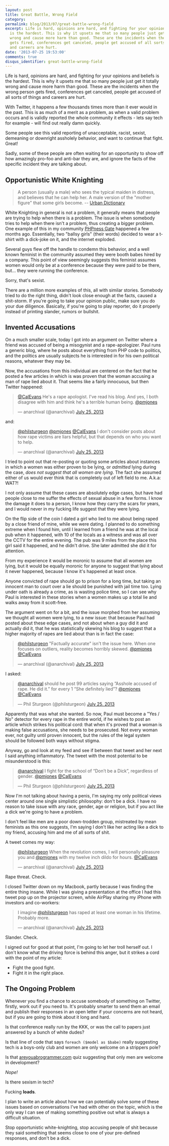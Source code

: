 ```yaml
---
layout: post
title: Great Battle, Wrong Field
category: 
permalink: blog/2013/07/great-battle-wrong-field
excerpt: Life is hard, opinions are hard, and fighting for your opinions and beliefs
  is the hardest. This is why it upsets me that so many people just get it totally
  wrong and cause more harm than good. These are the incidents when the wrong person
  gets fired, conferences get canceled, people get accused of all sorts of things
  and careers are hurt. 
date: '2013-07-25 19:53:00'
comments: true
disqus_identifier: great-battle-wrong-field
---
```


Life is hard, opinions are hard, and fighting for your opinions and beliefs is the hardest. This is why it upsets me that so many people just get it totally wrong and cause more harm than good. These are the incidents when the wrong person gets fired, conferences get canceled, people get accused of all sorts of things and careers are hurt. 

With Twitter, it happens a few thousands times more than it ever would in the past. This is as much of a merit as a problem, as when a valid problem occurs and is validly reported the whole community it effects - lets say tech for example - will find out really damn quickly. 

Some people see this valid reporting of unacceptable, racist, sexist, demeaning or downright assholely behavior, and want to continue that fight. Great!

Sadly, some of these people are often waiting for an opportunity to show off how amazingly pro-foo and anti-bar they are, and ignore the facts of the specific incident they are talking about. 

## Opportunistic White Knighting

> A person (usually a male) who sees the typical maiden in distress, and believes that he can help her. A male version of the "mother figure" that some girls become. -- [Urban Dictionary](http://www.urbandictionary.com/define.php?term=white%20knight)

White Knighting in general is not a problem, it generally means that people are trying to help when there is a problem. The issue is when somebody tries to help when there isn't a problem, thus creating a bigger problem. One example of this in my community [PHPness Gate](http://webandphpmag.wordpress.com/2013/02/25/phpness-gate-raising-interesting-issues/) happened a few months ago. Essentially, two "ballsy girls" (their words) decided to wear a t-shirt with a dick-joke on it, and the internet exploded.

Several guys flew off the handle to condemn this behavior, and a well known feminist in the community assumed they were booth babes hired by a company. This point of view seemingly suggests this feminist assumes women would only be at a conference because they were paid to be there, but… they were running the conference. 

Sorry, that's sexist. 

There are a million more examples of this, all with similar stories. Somebody tried to do the right thing, didn't look close enough at the facts, caused a shit-storm. If you're going to take your opinion public, make sure you do your due diligence. Basically, if you're going to play reporter, do it properly instead of printing slander, rumors or bullshit.

## Invented Accusations

On a much smaller scale, today I got into an argument on Twitter where a friend was accused of being a misogynist and a rape-apologizer. Paul runs a generic blog, where he posts about everything from PHP code to politics, and the politics are usually subjects he is interested in for his own political reasons, whatever they may be.

Now, the accusations from this individual are centered on the fact that he posted a few articles in which is was proven that the woman accusing a man of rape lied about it. That seems like a fairly innocuous, but then Twitter happened:

<blockquote class="twitter-tweet"><p><a href="https://twitter.com/CalEvans">@CalEvans</a> He&#39;s a rape apologist. I&#39;ve read his blog. And yes, I both disagree with him and think he&#39;s a terrible human being. <a href="https://twitter.com/pmjones">@pmjones</a></p>&mdash; anarchival (@anarchival) <a href="https://twitter.com/anarchival/statuses/360429281601531904">July 25, 2013</a></blockquote>
<script async src="//platform.twitter.com/widgets.js" charset="utf-8"></script>

and:

<blockquote class="twitter-tweet"><p><a href="https://twitter.com/philsturgeon">@philsturgeon</a> <a href="https://twitter.com/pmjones">@pmjones</a> <a href="https://twitter.com/CalEvans">@CalEvans</a> I don&#39;t consider posts about how rape victims are liars helpful, but that depends on who you want to help.</p>&mdash; anarchival (@anarchival) <a href="https://twitter.com/anarchival/statuses/360442211030142977">July 25, 2013</a></blockquote>
<script async src="//platform.twitter.com/widgets.js" charset="utf-8"></script>

I tried to point out that re-posting or quoting some articles about instances in which a women was either proven to be lying, or _admitted_ lying during the case, _does not suggest that all women are lying_. The fact she assumed either of us would ever think that is completely out of left field to me. A.k.a: WAT?!

I not only assume that these cases are absolutely edge cases, but have had people close to me suffer the effects of sexual abuse in a few forms. I know the damage it does to a person, I know how they carry the scars for years, and I would never in my fucking life suggest that they were lying.

On the flip side of the coin I dated a girl who lied to me about being raped by a close friend of mine, while we were dating. I planned to do something extreme when I found him, until I learned from a friend he was at the local pub when it happened, with 10 of the locals as a witness and was all over the CCTV for the entire evening. The pub was 9 miles from the place this girl said it happened, and he didn't drive. She later admitted she did it for attention.

From my experience it would be moronic to assume that all women are lying, but it would be equally moronic for anyone to suggest that lying about it never happened, because I know it's happened at least once.

Anyone convicted of rape should go to prison for a long time, but taking an innocent man to court over a lie should be punished with jail time too. Lying under oath is already a crime, as is wasting police time, so I can see why Paul is interested in these stories when a women makes up a total lie and walks away from it scott-free.

The argument went on for a bit, and the issue morphed from her assuming we thought all women were lying, to a new issue: that because Paul had posted about these edge cases, and not about when a guy did it and actually did it, that he was statistically skewing his blog to suggest that a higher majority of rapes are lied about than is in fact the case:

<blockquote class="twitter-tweet"><p><a href="https://twitter.com/philsturgeon">@philsturgeon</a> &quot;Factually accurate&quot; isn&#39;t the issue here. When one focuses on outliers, reality becomes horribly skewed. <a href="https://twitter.com/pmjones">@pmjones</a> <a href="https://twitter.com/CalEvans">@CalEvans</a></p>&mdash; anarchival (@anarchival) <a href="https://twitter.com/anarchival/statuses/360448668253425664">July 25, 2013</a></blockquote>
<script async src="//platform.twitter.com/widgets.js" charset="utf-8"></script>

I asked:

<blockquote class="twitter-tweet"><p><a href="https://twitter.com/anarchival">@anarchival</a> should he post 99 articles saying ”Asshole accused of rape. He did it.” for every 1 “She definitely lied”? <a href="https://twitter.com/pmjones">@pmjones</a> <a href="https://twitter.com/CalEvans">@CalEvans</a></p>&mdash; Phil Sturgeon (@philsturgeon) <a href="https://twitter.com/philsturgeon/statuses/360449125378031618">July 25, 2013</a></blockquote>
<script async src="//platform.twitter.com/widgets.js" charset="utf-8"></script>

Apparently that was what she wanted. So now, Paul must become a "Yes / No" detector for every rape in the entire world, if he wishes to post an article which strikes his political cord: that when it's proved that a woman is making false accusations, she needs to be prosecuted. Not every woman ever, not guilty until proven innocent, but the rules of the legal system should be followed both ways without stigma.

Anyway, go and look at my feed and see if between that tweet and her next I said anything inflammatory. The tweet with the most potential to be misunderstood is this:

<blockquote class="twitter-tweet"><p><a href="https://twitter.com/anarchival">@anarchival</a> I fight for the school of “Don’t be a Dick”, regardless of gender. <a href="https://twitter.com/pmjones">@pmjones</a> <a href="https://twitter.com/CalEvans">@CalEvans</a></p>&mdash; Phil Sturgeon (@philsturgeon) <a href="https://twitter.com/philsturgeon/statuses/360460573214900225">July 25, 2013</a></blockquote>
<script async src="//platform.twitter.com/widgets.js" charset="utf-8"></script>

Now I'm not talking about having a penis, I'm saying my only political views center around one single simplistic philosophy: don't be a dick. I have no reason to take issue with any race, gender, age or religion, but if you act like a dick we're going to have a problem.

I don't feel like men are a poor down-trodden group, mistreated by mean feminists as this one suggests, I'm saying I don't like her acting like a dick to my friend, accusing him and me of all sorts of shit. 

A tweet comes my way:

<blockquote class="twitter-tweet"><p><a href="https://twitter.com/philsturgeon">@philsturgeon</a> When the revolution comes, I will personally pleasure you and <a href="https://twitter.com/pmjones">@pmjones</a> with my twelve inch dildo for hours. <a href="https://twitter.com/CalEvans">@CalEvans</a></p>&mdash; anarchival (@anarchival) <a href="https://twitter.com/anarchival/statuses/360460164840685570">July 25, 2013</a></blockquote>
<script async src="//platform.twitter.com/widgets.js" charset="utf-8"></script>

Rape threat. Check.

I closed Twitter down on my Macbook, partly because I was finding the entire thing insane. While I was giving a presentation at the office I had this tweet pop up on the projector screen, while AirPlay sharing my iPhone with investors and co-workers:

<blockquote class="twitter-tweet"><p>I imagine <a href="https://twitter.com/philsturgeon">@philsturgeon</a> has raped at least one woman in his lifetime. Probably more.</p>&mdash; anarchival (@anarchival) <a href="https://twitter.com/anarchival/statuses/360471322943434753">July 25, 2013</a></blockquote>
<script async src="//platform.twitter.com/widgets.js" charset="utf-8"></script>

Slander. Check.

I signed out for good at that point, I'm going to let her troll herself out. I don't know what the driving force is behind this anger, but it strikes a cord with the point of my article:

* Fight the good fight.
* Fight it in the right place.

## The Ongoing Problem

Whenever you find a chance to accuse somebody of something on Twitter, firstly, work out if you need to. It's probably smarter to send them an email and publish their responses in an open letter if your concerns are not heard, but if you are going to think about it long and hard.

Is that conference really run by the KKK, or was the call to papers just answered by a bunch of white dudes?

Is that line of code that says `foreach ($model as $babe)` really suggesting tech is a boys-only club and women are only welcome on a strippers pole? 

Is that [areyouabrogrammer.com](http://areyouabrogrammer.com/) quiz suggesting that only men are welcome in development?

*Nope!*

Is there sexism in tech? 

Fucking **loads**. 

I plan to write an article about how we can potentially solve some of these issues based on conversations I've had with other on the topic, which is the only way I can see of making something positive out what is always a difficult situation.

Stop opportunistic white-knighting, stop accusing people of shit because they said something that seems close to one of your pre-defined responses, and don't be a dick.
